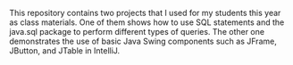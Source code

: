 This repository contains two projects that I used for my students this year as class materials. One of them shows how to use SQL statements and the java.sql package to perform different types of queries. The other one demonstrates the use of basic Java Swing components such as JFrame, JButton, and JTable in IntelliJ.
